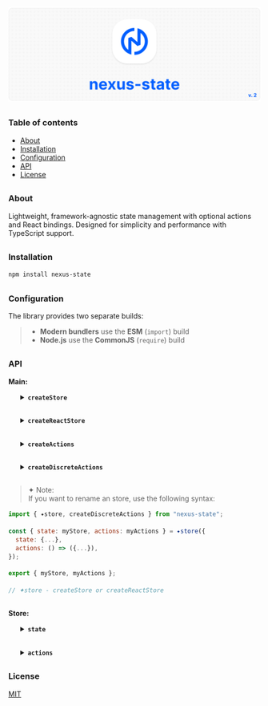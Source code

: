 ![nexus-state logo](https://github.com/voodoofugu/nexus-state/raw/main/src/assets/01-banner-logo.png)

<h2></h2>

### Table of contents

- [About](#about)
- [Installation](#installation)
- [Configuration](#configuration)
- [API](#api)
- [License](#license)

<h2></h2>

### About

Lightweight, framework-agnostic state management with optional actions and React bindings.
Designed for simplicity and performance with TypeScript support.

<h2></h2>

### Installation

```bash
npm install nexus-state
```

<h2></h2>

### Configuration

The library provides two separate builds:

> - **Modern bundlers** use the **ESM** (`import`) build
> - **Node.js** use the **CommonJS** (`require`) build

<h2></h2>

### API

**Main:**

<ul><div>
<details><summary><b><code>createStore</code></b></summary><br><ul><div>
<b>Description:</b> <em><br>
Creates a new framework-agnostic store instance.<br>
</em><br>
<b>Example:</b>

```js
import { createStore } from "nexus-state";

const { state, actions } = createStore({
  state: {
    count: 0,
    userCount: 0,
  },

  actions: (set) => ({
    increment() {
      set((prev) => ({ count: prev.count + 1 }));
      this.consoleCalling("Increment called"); // calling another action
    },
    consoleCalling(text) {
      console.log(text);
    },
  }),
});

export { state, actions };
```

<details><summary><b><code>TypeScript Snippet:</code></b></summary>

```ts
type MyStateT = {
  count: number;
  userCount: number;
};

type MyActionsT = {
  increment: () => void;
  consoleCalling: (text: string) => void;
};

const { state, actions } = createStore<MyStateT, MyActionsT>({...});
```

</details>

</div></ul></details>

<h2></h2>

<details><summary><b><code>createReactStore</code></b></summary><br><ul><div>
<b>Description:</b> <em><br>
Extends <code>createStore</code> with React-specific hooks.<br>
</em><br>
<b>Example:</b>

```js
import { createReactStore } from "nexus-state";

const { state, actions } = createReactStore({
  state: {
    count: 0,
    userCount: 0,
  },

  actions: (set) => ({
    increment() {
      set((prev) => ({ count: prev.count + 1 }));
      this.consoleCalling("Increment called"); // calling another action
    },
    consoleCalling(text) {
      console.log(text);
    },
  }),
});

export { state, actions };
```

<details><summary><b><code>TypeScript Snippet:</code></b></summary>

```ts
type MyStateT = {
  count: number;
  userCount: number;
};

type MyActionsT = {
  increment: () => void;
  consoleCalling: (text: string) => void;
};

const { state, actions } = createReactStore<MyStateT, MyActionsT>({...});
```

</details>

</div></ul></details>

<h2></h2>

<details><summary><b><code>createActions</code></b></summary><br><ul><div>
<b>Description:</b> <em><br>
Creates a monolithic action factory and useful for code splitting.<br>
</em><br>
<b>Example:</b>

```js
import { ✦store, createActions } from "nexus-state";

const customActions = createActions((set) => ({
  increment() {
    set((prev) => ({ count: prev.count + 1 }));
    this.consoleCalling("Increment called");
  },
  consoleCalling(text) {
    console.log(text);
  },
}));

const { state, actions } = ✦store({
  state: {...},
  actions: customActions, // provide all actions
});

export { state, actions };

// ✦store - createStore or createReactStore
```

<details><summary><b><code>TypeScript Snippet:</code></b></summary>

```ts
type MyStateT = {
  count: number;
  userCount: number;
};

type MyActionsT = {
  increment: () => void;
  consoleCalling: (text: string) => void;
};

const customActions = createActions<MyStateT, MyActionsT>((set) => ({...}));
```

</details>

</div></ul></details>

<h2></h2>

<details><summary><b><code>createDiscreteActions</code></b></summary><br><ul><div>
<b>Description:</b> <em><br>
Creates a discrete action factory and useful for code splitting.<br>
</em><br>
<b>Example:</b>

```js
import { ✦store, createDiscreteActions } from "nexus-state";

const incrementAction = createDiscreteActions(
  (set) => ({
    increment() {
      set((prev) => ({ value2: prev.value2 + 1 }));
      this.consoleCalling("Increment called");
    },
  })
);

const consoleCallAction = createDiscreteActions(() => ({
  consoleCalling(text) {
    console.log(text);
  },
}));

const { state, actions } = ✦store({
  state: {...},
  actions: [incrementAction, consoleCallAction], // array of discrete actions
});

export { state, actions };

// ✦store - createStore or createReactStore
```

<details><summary><b><code>TypeScript Snippet:</code></b></summary>

```ts
type MyStateT = {
  count: number;
  userCount: number;
};

type MyActionsT = {
  increment: () => void;
  consoleCalling: (text: string) => void;
};

const incrementAction = createDiscreteActions<MyStateT, MyActionsT>((set) => ({
  increment() {
    // Use `?.` when referencing optional actions type (MyActionsT)
    this.consoleCalling?.("Increment called");
  },
}));

const consoleCallAction = createDiscreteActions<MyStateT, MyActionsT>(() => ({...}));
```

</details>

</div></ul></details>

</div></ul>

<h2></h2>

> ✦ Note:<br>
> If you want to rename an store, use the following syntax:<br>

```js
import { ✦store, createDiscreteActions } from "nexus-state";

const { state: myStore, actions: myActions } = ✦store({
  state: {...},
  actions: () => ({...}),
});

export { myStore, myActions };

// ✦store - createStore or createReactStore
```

<h2></h2>

**Store:**

<ul><div>

<details><summary><b><code>state</code></b></summary><br><ul><div>

<b>Description:</b> <em><br>
Required state object.<br>
</em><br>
<b>Usage Example:</b>

<h6><mark>core</mark></h6>

<details><summary><b><code>getNexus()</code></b></summary><br><ul><div>
<b>Description:</b> <em><br>
Returns the entire state or a specific state value.<br>
</em><br>
<b>Example:</b>

```tsx
import { state } from "your-nexus-config";

const allStates = state.getNexus(); // entire state
const count = state.getNexus("count"); // specific state value
```

</div></ul></details>

<h2></h2>

<details><summary><b><code>setNexus()</code></b></summary><br><ul><div>
<b>Description:</b> <em><br>
Updates the state object. You can pass a partial object or a function with access to the previous state.<br>
</em><br>
<b>Example:</b>

```tsx
import { state } from "your-nexus-config";

// Direct update:
state.setNexus({ count: 5 });

// Functional update:
state.setNexus((prev) => ({
  count: prev.count + 1,
}));

// Update multiple keys:
state.setNexus({ count: 5, userCount: 10 });
```

</div></ul></details>

<h2></h2>

<details><summary><b><code>nexusReset()</code></b></summary><br><ul><div>
<b>Description:</b> <em><br>
Resets state to its initial values.<br>
</em><br>
<b>Example:</b>

```tsx
import { state } from "your-nexus-config";

state.nexusReset();
```

</div></ul></details>

<h2></h2>

<details><summary><b><code>nexusSubscribe()</code></b></summary><br><ul><div>
<b>Description:</b> <em><br>
Subscribes to changes of specific keys or entire state and returns an unsubscribe function.<br>
</em><br>
<b>Example:</b>

```tsx
import { state } from "your-nexus-config";

const unsubscribe = state.nexusSubscribe(
  (state) => console.log("count changed:", state.count),
  ["count"]
);

// Unsubscribe
unsubscribe();
```

> ✦ Note:<br>
> If you pass an empty array, it will subscribe to the entire state.<br>

```tsx
const unsubscribe = state.nexusSubscribe(
  (state) => console.log("count changed:", state.count),
  [] // subscribe to the entire state
);
```

</div></ul></details>

<h2></h2>

<details><summary><b><code>nexusGate()</code></b></summary><br><ul><div>
<b>Description:</b> <em><br>
Adds a middleware to intercept state changes before updates.<br>
Useful for logging, debugging, or integrating with developer tools.<br>
</em><br>
<b>Example:</b><br>

```jsx
import { state } from "your-nexus-config";

// Example: logging state changes
state.nexusGate((prev, next) => {
  console.log("State changing from", prev, "to", next);
});

// Example: modifying next state before applying
state.nexusGate((prev, next) => {
  return { ...next, forced: true };
});
```

<details><summary><b>Redux DevTools Integration</b></summary><br><ul><div>
<b>Description:</b> <em><br>
You can connect your Nexus store to Redux DevTools for time-travel debugging and state inspection.<br>
</em><br>
<b>Example:</b><br>

```tsx
import { state } from "your-nexus-config";

// Setup Redux DevTools connection
const devtools = window.__REDUX_DEVTOOLS_EXTENSION__?.connect({
  name: "MyStore",
});

devtools?.init(state.getNexus());

// Register middleware to send state updates to DevTools
state.nexusGate((_, next) => {
  devtools?.send?.({ type: "UPDATE" }, next);
});
```

<details><summary><b><code>TypeScript Snippet:</code></b></summary>

```tsx
interface ReduxDevToolsConnection {
  send: (action: unknown, state: unknown) => void;
  init: (state: unknown) => void;
}

interface ReduxDevToolsExtension {
  connect(options: { name: string }): ReduxDevToolsConnection;
}

declare global {
  interface Window {
    __REDUX_DEVTOOLS_EXTENSION__?: ReduxDevToolsExtension;
  }
}
```

</details>

</div></ul></details>

</div></ul></details>

<h2></h2>

<h6><mark>react</mark></h6>

<details><summary><b><code>useNexus()</code></b></summary><br><ul><div>
<b>Description:</b> <em><br>
`React` hook to subscribe to entire state or a state value. Automatically triggers re-renders when subscribed state changes.<br>
<br>
<ul>
  <li><b>Without arguments:</b> returns the entire state object.</li>
  <li><b>With key argument:</b> subscribes to a specific state value.</li>
</ul>
</em><br>
<b>Example:</b>

```tsx
import { state } from "your-nexus-config";

const fullState = state.useNexus(); // entire state
const count = state.useNexus("count"); // specific state value
```

> ✦ Note:<br>
> The main difference between **useNexus** and **getNexus** is that changing a state value accessed through **useNexus** automatically triggers a rerender.

</div></ul></details>

<h2></h2>

<details><summary><b><code>useNexusSelector()</code></b></summary><br><ul><div>
<b>Description:</b> <em><br>
A React hook for creating derived values from the state.<br>
<br>
Arguments:
<ul>
  <li><code>observer</code>: function that returns any derived value from the state.</li>
  <li><code>dependencies</code>: array of keys to subscribe to or empty array for entire state..</li>
</ul>
<br>
</em><br>
<b>Example:</b>

```tsx
import { state } from "your-nexus-config";

const total = state.useNexusSelector(
  (state) => state.count + state.userCount, // observer function
  ["count", "userCount"] // dependencies
);

// If you pass an empty array in the dependencies, it will subscribe to the entire state:
const total = state.useNexusSelector(
  (state) => state.count + state.userCount,
  [] // subscribe to the entire state
);
```

> ✦ Note:<br>
> If the component using **useNexusSelector** re-renders frequently, it’s best to wrap the selector function in a **useCallback**:

```tsx
import { useCallback } from "react";
import { state } from "your-nexus-config";

const total = state.useNexusSelector(
  // avoid unnecessary subscriptions
  useCallback((state) => state.count + state.userCount, []),
  ["count", "userCount"]
);
```

</div></ul></details>

<h2></h2>

<details><summary><b><code>useUpdate()</code></b></summary><br><ul><div>
<b>Description:</b> <em><br>
React hook for forcing a component re-render.<br>
Useful for updating refs or non-reactive values.<br>
</em><br>
<b>Example:</b>

```tsx
import { state } from "your-nexus-config";

const updater = state.useUpdate();
updater(); // force re-render
```

</div></ul></details>

</div></ul>
</details>

<h2></h2>

<details><summary><b><code>actions</code></b></summary><br><ul><div>

<b>Description:</b> <em><br>
Optional actions object defined during store creation, simplifying state updates.<br>
</em><br>
<b>Usage Example:</b>

```tsx
import { actions } from "your-nexus-config";

actions.increment();
actions.consoleCalling("Some text");
```

> ✦ Note:<br>
> Arrow functions can be used for actions, but they don’t support calling other actions via **this**:

```js
// regular function
increment() {
  this.consoleCalling("Increment called"); // working
}

// arrow function
increment: () => {
  this.consoleCalling("Increment called"); // not working
}
```

</div></ul>
</details>

</div></ul>

<h2></h2>

### License

[MIT](./publish/LICENSE)
